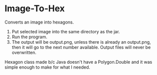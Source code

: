 # Image-To-Hex
Converts an image into hexagons.

1. Put selected image into the same directory as the jar.
2. Run the program.
3. The output will be output.png, unless there is already an output.png, then it will go to the next number available. Output files will 
   never be overwritten.

Hexagon class made b/c Java doesn't have a Polygon.Double and it was simple enough to make for what I needed.
